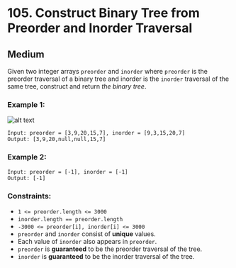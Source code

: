 # 105. Construct Binary Tree from Preorder and Inorder Traversal


## Medium

Given two integer arrays `preorder` and `inorder` where `preorder` is the preorder traversal of a binary tree and inorder is the `inorder` traversal of the same tree, construct and return *the binary tree*.


### Example 1:
![alt text](https://assets.leetcode.com/uploads/2021/02/19/tree.jpg)
```console
Input: preorder = [3,9,20,15,7], inorder = [9,3,15,20,7]
Output: [3,9,20,null,null,15,7]
```

### Example 2:
```console
Input: preorder = [-1], inorder = [-1]
Output: [-1]
```


### Constraints:

- `1 <= preorder.length <= 3000`
- `inorder.length == preorder.length`
- `-3000 <= preorder[i], inorder[i] <= 3000`
- `preorder` and `inorder` consist of **unique** values.
- Each value of `inorder` also appears in `preorder`.
- `preorder` is **guaranteed** to be the preorder traversal of the tree.
- `inorder` is **guaranteed** to be the inorder traversal of the tree.
